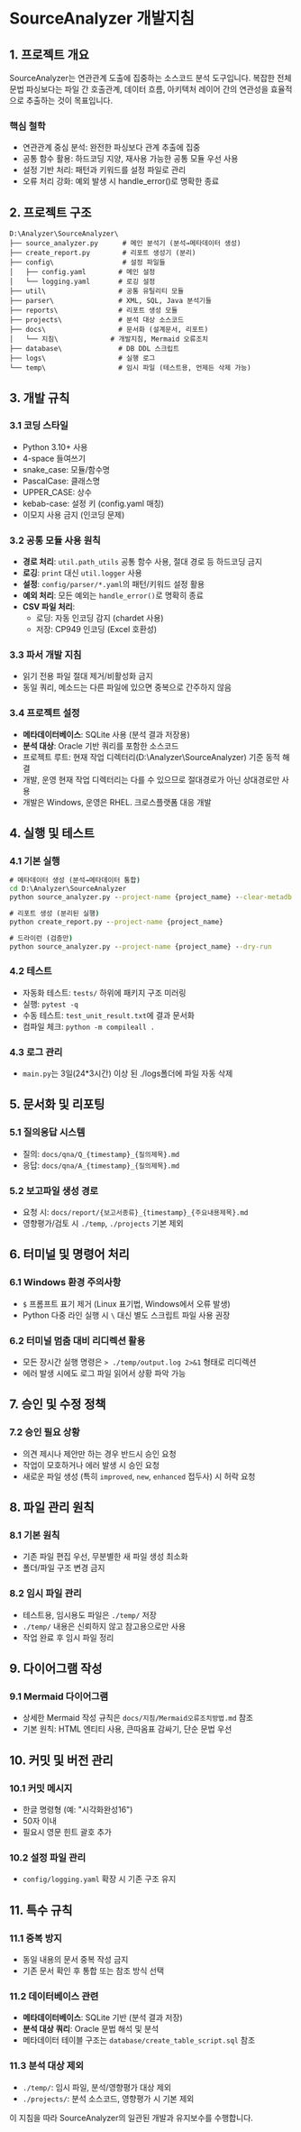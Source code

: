 # SourceAnalyzer 개발지침

## 1. 프로젝트 개요

SourceAnalyzer는 연관관계 도출에 집중하는 소스코드 분석 도구입니다. 복잡한 전체 문법 파싱보다는 파일 간 호출관계, 데이터 흐름, 아키텍처 레이어 간의 연관성을 효율적으로 추출하는 것이 목표입니다.

### 핵심 철학

- 연관관계 중심 분석: 완전한 파싱보다 관계 추출에 집중
- 공통 함수 활용: 하드코딩 지양, 재사용 가능한 공통 모듈 우선 사용
- 설정 기반 처리: 패턴과 키워드를 설정 파일로 관리
- 오류 처리 강화: 예외 발생 시 handle_error()로 명확한 종료

## 2. 프로젝트 구조

```
D:\Analyzer\SourceAnalyzer\
├── source_analyzer.py      # 메인 분석기 (분석→메타데이터 생성)
├── create_report.py        # 리포트 생성기 (분리)
├── config\                 # 설정 파일들
│   ├── config.yaml        # 메인 설정
│   └── logging.yaml       # 로깅 설정
├── util\                  # 공통 유틸리티 모듈
├── parser\                # XML, SQL, Java 분석기들
├── reports\               # 리포트 생성 모듈
├── projects\              # 분석 대상 소스코드
├── docs\                  # 문서화 (설계문서, 리포트)
│   └── 지침\             # 개발지침, Mermaid 오류조치
├── database\              # DB DDL 스크립트
├── logs\                  # 실행 로그
└── temp\                  # 임시 파일 (테스트용, 언제든 삭제 가능)
```

## 3. 개발 규칙

### 3.1 코딩 스타일

- Python 3.10+ 사용
- 4-space 들여쓰기
- snake_case: 모듈/함수명
- PascalCase: 클래스명
- UPPER_CASE: 상수
- kebab-case: 설정 키 (config.yaml 매칭)
- 이모지 사용 금지 (인코딩 문제)

### 3.2 공통 모듈 사용 원칙

- **경로 처리**: `util.path_utils` 공통 함수 사용, 절대 경로 등 하드코딩 금지
- **로깅**: `print` 대신 `util.logger` 사용
- **설정**: `config/parser/*.yaml`의 패턴/키워드 설정 활용
- **예외 처리**: 모든 예외는 `handle_error()`로 명확히 종료
- **CSV 파일 처리**: 
  - 로딩: 자동 인코딩 감지 (chardet 사용)
  - 저장: CP949 인코딩 (Excel 호환성)

### 3.3 파서 개발 지침

- 읽기 전용 파일 절대 제거/비활성화 금지
- 동일 쿼리, 메소드는 다른 파일에 있으면 중복으로 간주하지 않음

### 3.4 프로젝트 설정

- **메타데이터베이스**: SQLite 사용 (분석 결과 저장용)
- **분석 대상**: Oracle 기반 쿼리를 포함한 소스코드
- 프로젝트 루트: 현재 작업 디렉터리(D:\Analyzer\SourceAnalyzer) 기준 동적 해결
- 개발, 운영 현재 작업 디렉터리는 다를 수 있으므로 절대경로가 아닌 상대경로만 사용
- 개발은 Windows, 운영은 RHEL. 크로스플랫폼 대응 개발

## 4. 실행 및 테스트

### 4.1 기본 실행

```cmd
# 메타데이터 생성 (분석→메타데이터 통합)
cd D:\Analyzer\SourceAnalyzer
python source_analyzer.py --project-name {project_name} --clear-metadb

# 리포트 생성 (분리된 실행)
python create_report.py --project-name {project_name}

# 드라이런 (검증만)
python source_analyzer.py --project-name {project_name} --dry-run
```

### 4.2 테스트

- 자동화 테스트: `tests/` 하위에 패키지 구조 미러링
- 실행: `pytest -q`
- 수동 테스트: `test_unit_result.txt`에 결과 문서화
- 컴파일 체크: `python -m compileall .`

### 4.3 로그 관리

- `main.py`는 3일(24*3시간) 이상 된 ./logs폴더에 파일 자동 삭제

## 5. 문서화 및 리포팅

### 5.1 질의응답 시스템

- 질의: `docs/qna/Q_{timestamp}_{질의제목}.md`
- 응답: `docs/qna/A_{timestamp}_{질의제목}.md`

### 5.2 보고파일 생성 경로

- 요청 시: `docs/report/{보고서종류}_{timestamp}_{주요내용제목}.md`
- 영향평가/검토 시 `./temp`, `./projects` 기본 제외

## 6. 터미널 및 명령어 처리

### 6.1 Windows 환경 주의사항

- `$` 프롬프트 표기 제거 (Linux 표기법, Windows에서 오류 발생)
- Python 다중 라인 실행 시 `\` 대신 별도 스크립트 파일 사용 권장

### 6.2 터미널 멈춤 대비 리디렉션 활용

- 모든 장시간 실행 명령은 `> ./temp/output.log 2>&1` 형태로 리디렉션
- 에러 발생 시에도 로그 파일 읽어서 상황 파악 가능

## 7. 승인 및 수정 정책

### 7.2 승인 필요 상황

- 의견 제시나 제안만 하는 경우 반드시 승인 요청
- 작업이 모호하거나 에러 발생 시 승인 요청
- 새로운 파일 생성 (특히 `improved`, `new`, `enhanced` 접두사) 시 허락 요청

## 8. 파일 관리 원칙

### 8.1 기본 원칙

- 기존 파일 편집 우선, 무분별한 새 파일 생성 최소화
- 폴더/파일 구조 변경 금지

### 8.2 임시 파일 관리

- 테스트용, 임시용도 파일은 `./temp/` 저장
- `./temp/` 내용은 신뢰하지 않고 참고용으로만 사용
- 작업 완료 후 임시 파일 정리

## 9. 다이어그램 작성

### 9.1 Mermaid 다이어그램

- 상세한 Mermaid 작성 규칙은 `docs/지침/Mermaid오류조치방법.md` 참조
- 기본 원칙: HTML 엔티티 사용, 큰따옴표 감싸기, 단순 문법 우선

## 10. 커밋 및 버전 관리

### 10.1 커밋 메시지

- 한글 명령형 (예: "시각화완성16")
- 50자 이내
- 필요시 영문 힌트 괄호 추가

### 10.2 설정 파일 관리

- `config/logging.yaml` 확장 시 기존 구조 유지

## 11. 특수 규칙

### 11.1 중복 방지

- 동일 내용의 문서 중복 작성 금지
- 기존 문서 확인 후 통합 또는 참조 방식 선택

### 11.2 데이터베이스 관련

- **메타데이터베이스**: SQLite 기반 (분석 결과 저장)
- **분석 대상 쿼리**: Oracle 문법 해석 및 분석
- 메타데이터 테이블 구조는 `database/create_table_script.sql` 참조

### 11.3 분석 대상 제외

- `./temp/`: 임시 파일, 분석/영향평가 대상 제외
- `./projects/`: 분석 소스코드, 영향평가 시 기본 제외

이 지침을 따라 SourceAnalyzer의 일관된 개발과 유지보수를 수행합니다.
